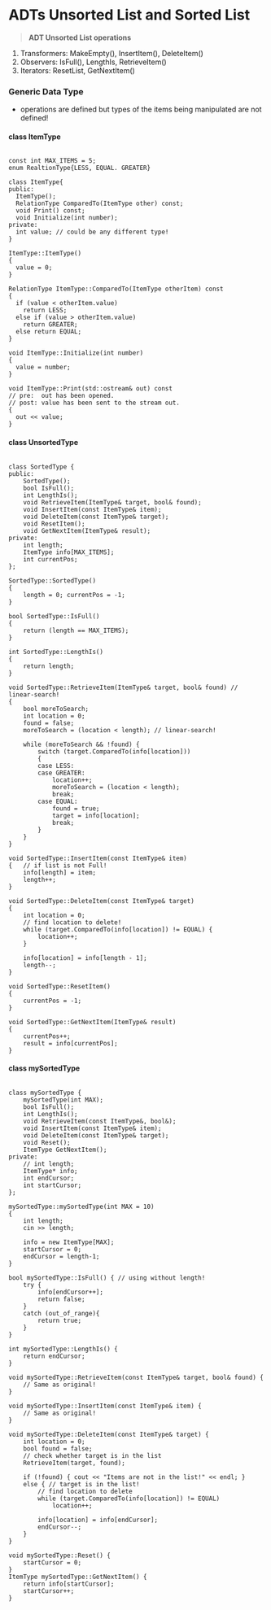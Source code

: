 ADTs Unsorted List and Sorted List
=====================================
> **ADT Unsorted List operations**
  1) Transformers: MakeEmpty(), InsertItem(), DeleteItem()
  2) Observers: IsFull(), LengthIs, RetrieveItem()
  3) Iterators: ResetList, GetNextItem()

### Generic Data Type
* operations are defined but types of the items being manipulated are not defined!
#### class ItemType
<pre><code>
const int MAX_ITEMS = 5;
enum RealtionType{LESS, EQUAL. GREATER}

class ItemType{
public:
  ItemType();
  RelationType ComparedTo(ItemType other) const;
  void Print() const;
  void Initialize(int number);
private:
  int value; // could be any different type!
}

ItemType::ItemType()
{ 
  value = 0;
}

RelationType ItemType::ComparedTo(ItemType otherItem) const 
{
  if (value < otherItem.value)
    return LESS;
  else if (value > otherItem.value)
    return GREATER;
  else return EQUAL;
}

void ItemType::Initialize(int number) 
{
  value = number;
}

void ItemType::Print(std::ostream& out) const 
// pre:  out has been opened.
// post: value has been sent to the stream out.
{
  out << value;
}
</code></pre>

#### class UnsortedType
<pre><code>
class SortedType {
public:
	SortedType();
	bool IsFull();
	int LengthIs();
	void RetrieveItem(ItemType& target, bool& found);
	void InsertItem(const ItemType& item);
	void DeleteItem(const ItemType& target);
	void ResetItem();
	void GetNextItem(ItemType& result);
private:
	int length;
	ItemType info[MAX_ITEMS];
	int currentPos;
};

SortedType::SortedType()
{
	length = 0; currentPos = -1;
}

bool SortedType::IsFull()
{
	return (length == MAX_ITEMS);
}

int SortedType::LengthIs()
{
	return length;
}

void SortedType::RetrieveItem(ItemType& target, bool& found) // linear-search!
{
	bool moreToSearch;
	int location = 0;
	found = false;
	moreToSearch = (location < length); // linear-search!
	
	while (moreToSearch && !found) {
		switch (target.ComparedTo(info[location]))
		{
		case LESS:
		case GREATER:
			location++;
			moreToSearch = (location < length);
			break;
		case EQUAL:
			found = true;
			target = info[location];
			break;
		}
	}
}

void SortedType::InsertItem(const ItemType& item)
{	// if list is not Full!
	info[length] = item;
	length++;
}

void SortedType::DeleteItem(const ItemType& target) 
{
	int location = 0;
	// find location to delete!
	while (target.ComparedTo(info[location]) != EQUAL) {
		location++;
	}

	info[location] = info[length - 1];
	length--;
}

void SortedType::ResetItem()
{
	currentPos = -1;
}

void SortedType::GetNextItem(ItemType& result)
{
	currentPos++;
	result = info[currentPos];
}
</code></pre>

#### class mySortedType
<pre><code>
class mySortedType {
	mySortedType(int MAX);
	bool IsFull();
	int LengthIs();
	void RetrieveItem(const ItemType&, bool&);
	void InsertItem(const ItemType& item);
	void DeleteItem(const ItemType& target);
	void Reset();
	ItemType GetNextItem();
private:
	// int length;
	ItemType* info;
	int endCursor;
	int startCursor;
};

mySortedType::mySortedType(int MAX = 10)
{
	int length;
	cin >> length;

	info = new ItemType[MAX];
	startCursor = 0;
	endCursor = length-1;
}

bool mySortedType::IsFull() { // using without length!
	try {
		info[endCursor++];
		return false;
	}
	catch (out_of_range){
		return true;
	}
}

int mySortedType::LengthIs() {
	return endCursor;
}

void mySortedType::RetrieveItem(const ItemType& target, bool& found) {
	// Same as original!
}

void mySortedType::InsertItem(const ItemType& item) {
	// Same as original!
}

void mySortedType::DeleteItem(const ItemType& target) {
	int location = 0;
	bool found = false;
	// check whether target is in the list
	RetrieveItem(target, found);

	if (!found) { cout << "Items are not in the list!" << endl; }
	else { // target is in the list!
		// find location to delete
		while (target.ComparedTo(info[location]) != EQUAL)
			location++;

		info[location] = info[endCursor];
		endCursor--;
	}
}

void mySortedType::Reset() {
	startCursor = 0;
}
ItemType mySortedType::GetNextItem() {
	return info[startCursor];
	startCursor++;
}</code></pre>

